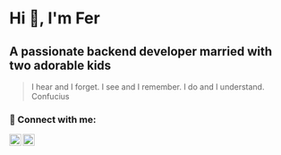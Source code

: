 # Hi 👋, I'm Fer
## A passionate backend developer married with two adorable kids
> I hear and I forget. I see and I remember. I do and I understand.
> Confucius
### 🤝 Connect with me:

<a href="https://es.linkedin.com/in/fernandoramirezclager/en"><img align="left" src="https://raw.githubusercontent.com/yushi1007/yushi1007/main/images/linkedin.svg" alt="Fernando Ramírez Clager | LinkedIn" width="21px"/></a>

<a href="https://www.instagram.com/fernanramcla/"><img align="left" src="https://raw.githubusercontent.com/yushi1007/yushi1007/main/images/instagram.svg" alt="Fernando Ramírez Clager | Instagram" width="21px"/></a>
</br>
